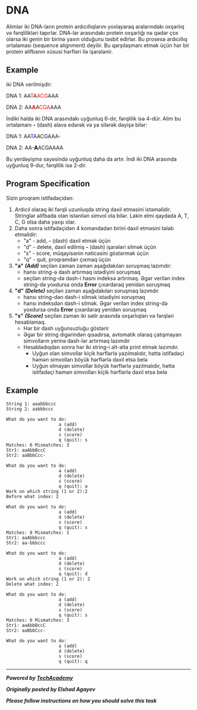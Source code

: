 # DNA

Alimlər iki DNA-ların protein ardıcıllıqlarını yoxlayaraq aralarındakı oxşarlıq və fərqlilikləri tapırlar. DNA-lar arasındakı protein oxşarlığı nə qədər çox olarsa iki genin bir birinə yaxın olduğunu təsbit edirlər. Bu prosesə ardıcıllıq ortalaması (sequence alignment) deyilir. Bu qarşılaşmanı etmək üçün hər bir protein əlifbanın xüsusi hərfləri ilə işarələnir. 

## Example

iki DNA verilmişdir:

DNA 1: AA<span style="color:red;">T</span>A<span style="color:red;">ACG</span>AAA

DNA 2: AA<span style="color:red;font-weight:bold;">A</span>A<span style="color:red;">CGA</span>AAA

İndiki halda iki DNA arasındakı uyğunluq 6-dır, fərqlilik isə 4-dür.
Alim bu ortalamanı **-** (dash) əlavə edərək və ya silərək dəyişə bilər:

DNA 1: AA<span style="color:blue;">T</span>AACGAAA<span style="color:blue;">-</span>

DNA 2: AA<span style="color:blue;">-</span><span style="color:black;font-weight:bold;">A</span>ACGAAAA

Bu yerdəyişmə sayəsində uyğunluq daha da artır. İndi iki DNA arasında uyğunluq 9-dur, fərqlilik isə 2-dir.

## Program Specification

Sizin proqram istifadəçidən:

1. Ardıcıl olaraq iki fərqli uzunluqda string daxil etməsini istəməlidir. Stringlər əlifbada olan istənilən simvol ola bilər. Lakin elmi qaydada A, T, C, G olsa daha yaxşı olar.
2. Daha sonra istifadəçidən 4 komandadan birini daxil etməsini tələb etməlidir:
    - "a" - add, **-** (dash) daxil etmək üçün
    - "d" - delete, daxil edilmiş **-** (dash) işarələri silmək üçün
    - "s" - score, müqayisənin nəticəsini göstərmək üçün
    - "q" - quit, proqramdan çıxmaq üçün
3. **"a"** ***(Add)*** seçilən zaman zaman aşağıdakıları soruşmaq lazımdır:
    - hansı string-ə dash artırmaq istədiyini soruşmaq
    - seçilən string-də dash-i hasnı indeksə artırmaq. Əgər verilən index string-də yoxdursa onda **Error** çıxardaraq yenidən soruşmaq
4. **"d"** ***(Delete)*** seçilən zaman aşağıdakıları soruşmaq lazımdır
    - hansı string-dən dash-i silmək istədiyini soruşmaq
    - hansı indeksdən dash-i silmək. Əgər verilən index string-də yoxdursa onda **Error** çıxardaraq yenidən soruşmaq
5. **"s"** ***(Score)*** seçilən zaman iki sətir arasında oxşarlıqları və fərqləri hesablamaq.
    - Hər bir dash uyğunsuzluğu göstərir
    - Əgər bir string digərindən qısadırsa, avtomatik olaraq çatışmayan simvolların yerinə dash-lər artırmaq lazımdır
    - Hesabladıqdan sonra hər iki string-i alt-alta print etmək lazımdır.
        - Uyğun olan simvollar kiçik hərflərlə yazılmalıdır, hətta istifadəçi həmən simvolları böyük hərflərlə daxil etsə belə
        - Uyğun olmayan simvollar böyük hərflərlə yazılmalıdır, hətta istifadəçi həmən simvolları kiçik hərflərlə daxil etsə belə

## Example

```
String 1: aaabbbccc
String 2: aabbbccc

What do you want to do:
                    a (add)
                    d (delete)
                    s (score)
                    q (quit): s
Matches: 6 Mismatches: 3
Str1: aaAbbBccC
Str2: aaBbbCcc-

What do you want to do:
                    a (add)
                    d (delete)
                    s (score)
                    q (quit): a
Work on which string (1 or 2):2
Before what index: 2

What do you want to do:
                    a (add)
                    d (delete)
                    s (score)
                    q (quit): s
Matches: 8 Mismatches: 1
Str1: aaAbbbccc
Str2: aa-bbbccc

What do you want to do:
                    a (add)
                    d (delete)
                    s (score)
                    q (quit): d
Work on which string (1 or 2): 2
Delete what index: 2

What do you want to do:
                    a (add)
                    d (delete)
                    s (score)
                    q (quit): s
Matches: 6 Mismatches: 3
Str1: aaAbbBccC
Str2: aaBbbCcc-

What do you want to do:
                    a (add)
                    d (delete)
                    s (score)
                    q (quit): q
```



---

***Powered by [TechAcademy](https://techacademy.az)***

***Originally posted by Elshad Agayev***

***Please follow instructions on how you should solve this task***